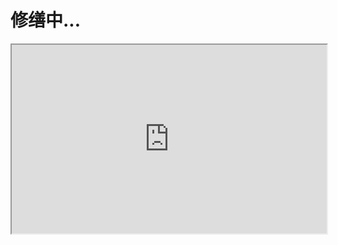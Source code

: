 

# 修缮中...
<div style="position: relative; padding: 30% 45%;">
<iframe style="position: absolute; width: 100%; height: 100%; left: 0; top: 0;" src="https://docs.python.org/zh-cn/3/tutorial/index.html" frameborder="1" scrolling="yes" width="320" height="240"</iframe>
</div>


# 接入我们

## 🎉 欢迎加入我们的平台！请仔细阅读以下指南，确保您的文件压缩包及格式内容符合我们的要求。

## 文件目录要求

📂 请在您的压缩包中包含一个文件夹，该文件夹的名称应与您的项目名称相匹配。

### 必须包含的文件

1. `info.json` - 此文件应位于项目名称文件夹内，包含项目的基本信息。

以下是 `info.json` 文件的样例内容：

```json
{
    "name": "CSRM",
    "website": "cap1tal.top/CSRM",
    "version": "v2.6",
    "connect": "/connect/connect.json",
    "resource": "/resource.zip",
    "main": "/Main.cfg"
}
```

🔍 **以下是对 `info.json` 中各字段的详细解释：**

- 🏷 **name**: `CSRM` - 这是您项目的名称，用于在我们的系统中标识您的项目。
- 🌐 **website**: `cap1tal.top/CSRM` - 这是您项目的官方网站链接，用户可以通过这个链接了解更多关于您项目的信息。
- 📊 **version**: `v2.6` - 这是您项目当前的版本号，有助于我们跟踪和记录您的项目版本。
- 🔗 **connect**: `/connect/connect.json` - 这是连接配置文件的相对路径，通常包含API接口信息或其他连接相关配置。
- 📚 **resource**: `/resource.zip` - 这是包含项目所需资源的压缩文件的相对路径，这些资源可能包括图片、文档、脚本等。
- 📌 **main**: `/Main.cfg` - 这是项目的主要配置文件的相对路径，通常包含项目启动或运行所需的核心配置。

请确保您的 `info.json` 文件包含了所有必要的信息，并且路径正确无误。这样我们才能确保顺利地接入和测试您的项目。👍

如果有任何疑问或需要进一步的帮助，欢迎随时联系我们！🌟


**Markdown 文件由 KimiAI[@Moonshot](https://kimi.ai/) 提供生成帮助**
